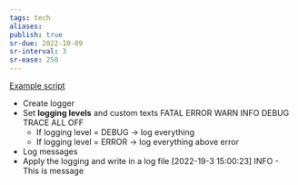```yaml
---
tags: tech
aliases:
publish: true
sr-due: 2022-10-09
sr-interval: 3
sr-ease: 250
---
```


[Example script](file:///Users/donor/PycharmProjects/hello_world/logging.py)

- Create logger
- Set **logging levels** and custom texts
FATAL ERROR WARN INFO DEBUG TRACE ALL OFF
	- If logging level = DEBUG -> log everything 
	- If logging level = ERROR -> log everything above error
- Log messages
- Apply the logging and write in a log file
[2022-19-3 15:00:23] INFO - This is message